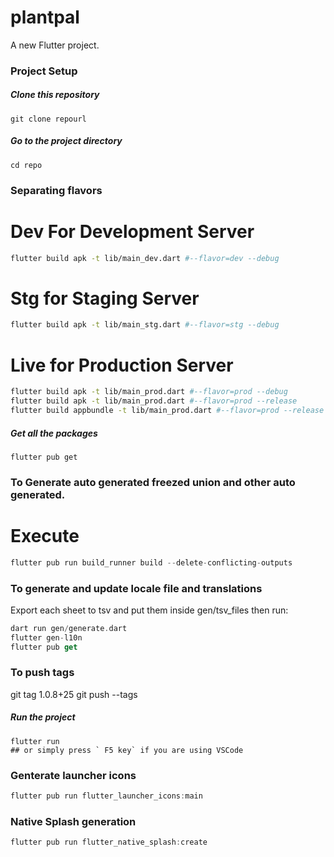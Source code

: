 # plantpal
A new Flutter project.

### Project Setup

##### Clone this repository

``` shell
git clone repourl
```

##### Go to the project directory

``` shell
cd repo
```

### Separating flavors
# Dev For Development Server
```bash
flutter build apk -t lib/main_dev.dart #--flavor=dev --debug
```
# Stg for Staging Server
```bash
flutter build apk -t lib/main_stg.dart #--flavor=stg --debug
```
# Live for Production Server
```bash
flutter build apk -t lib/main_prod.dart #--flavor=prod --debug
flutter build apk -t lib/main_prod.dart #--flavor=prod --release
flutter build appbundle -t lib/main_prod.dart #--flavor=prod --release
```
##### Get all the packages

``` shell
flutter pub get
```

### To Generate auto generated freezed union and other auto generated.

# Execute 
```dart
flutter pub run build_runner build --delete-conflicting-outputs

```

### To generate and update locale file and translations
Export each sheet to tsv and put them inside gen/tsv_files
then run:
```dart
dart run gen/generate.dart
flutter gen-l10n
flutter pub get
```

### To push tags
git tag 1.0.8+25
git push --tags
##### Run the project

``` shell 
flutter run
## or simply press ` F5 key` if you are using VSCode
```


### Genterate launcher icons

``` dart
flutter pub run flutter_launcher_icons:main
```


###  Native Splash generation
``` dart
flutter pub run flutter_native_splash:create
```